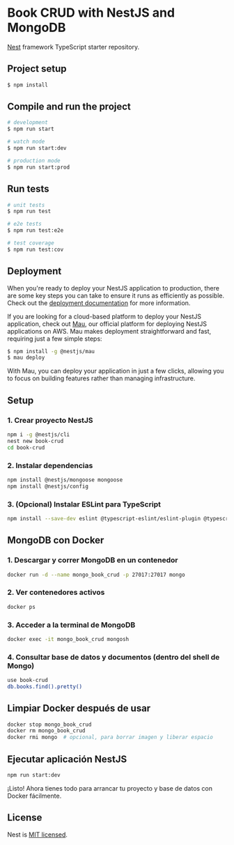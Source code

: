 
# Book CRUD with NestJS and MongoDB
[Nest](https://github.com/nestjs/nest) framework TypeScript starter repository.

## Project setup

```bash
$ npm install
```

## Compile and run the project

```bash
# development
$ npm run start

# watch mode
$ npm run start:dev

# production mode
$ npm run start:prod
```

## Run tests

```bash
# unit tests
$ npm run test

# e2e tests
$ npm run test:e2e

# test coverage
$ npm run test:cov
```

## Deployment

When you're ready to deploy your NestJS application to production, there are some key steps you can take to ensure it runs as efficiently as possible. Check out the [deployment documentation](https://docs.nestjs.com/deployment) for more information.

If you are looking for a cloud-based platform to deploy your NestJS application, check out [Mau](https://mau.nestjs.com), our official platform for deploying NestJS applications on AWS. Mau makes deployment straightforward and fast, requiring just a few simple steps:

```bash
$ npm install -g @nestjs/mau
$ mau deploy
```

With Mau, you can deploy your application in just a few clicks, allowing you to focus on building features rather than managing infrastructure.


## Setup

### 1. Crear proyecto NestJS

```bash
npm i -g @nestjs/cli
nest new book-crud
cd book-crud
```

### 2. Instalar dependencias

```bash
npm install @nestjs/mongoose mongoose
npm install @nestjs/config
```

### 3. (Opcional) Instalar ESLint para TypeScript

```bash
npm install --save-dev eslint @typescript-eslint/eslint-plugin @typescript-eslint/parser
```

## MongoDB con Docker
### 1. Descargar y correr MongoDB en un contenedor

```bash
docker run -d --name mongo_book_crud -p 27017:27017 mongo
```

### 2. Ver contenedores activos

```bash
docker ps
```

### 3. Acceder a la terminal de MongoDB

```bash
docker exec -it mongo_book_crud mongosh
```

### 4. Consultar base de datos y documentos (dentro del shell de Mongo)

```bash
use book-crud
db.books.find().pretty()
```

## Limpiar Docker después de usar

```bash
docker stop mongo_book_crud
docker rm mongo_book_crud
docker rmi mongo  # opcional, para borrar imagen y liberar espacio
```

## Ejecutar aplicación NestJS

```bash
npm run start:dev
```

¡Listo! Ahora tienes todo para arrancar tu proyecto y base de datos con Docker fácilmente.
## License

Nest is [MIT licensed](https://github.com/nestjs/nest/blob/master/LICENSE).
